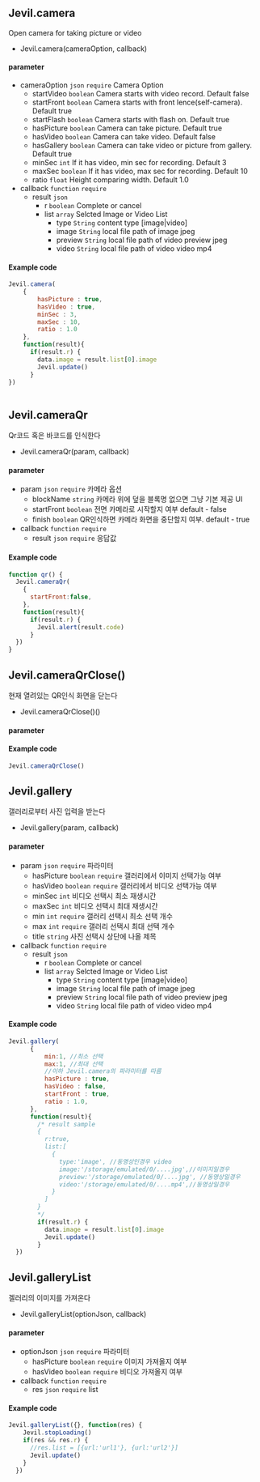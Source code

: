 
## Jevil.camera

Open camera for taking picture or video

- Jevil.camera(cameraOption, callback)

#### parameter

- cameraOption `json` `require` Camera Option
    - startVideo `boolean`  Camera starts with video record. Default false
    - startFront `boolean`  Camera starts with front lence(self-camera). Default true
    - startFlash `boolean`  Camera starts with flash on. Default true
    - hasPicture `boolean`  Camera can take picture. Default true
    - hasVideo `boolean`  Camera can take video. Default false
    - hasGallery `boolean`  Camera can take video or picture from gallery. Default true
    - minSec `int`  If it has video, min sec for recording. Default 3
    - maxSec `boolean`  If it has video, max sec for recording. Default 10
    - ratio `float`  Height comparing width. Default 1.0
- callback `function` `require` 
    - result `json`
      - r `boolean` Complete or cancel
      - list `array` Selcted Image or Video List
        - type `String` content type [image|video] 
        - image `String` local file path of image jpeg
        - preview `String` local file path of video preview jpeg
        - video `String` local file path of video video mp4

#### Example code
```javascript
Jevil.camera(
    {
        hasPicture : true,
        hasVideo : true,
        minSec : 3,
        maxSec : 10,
        ratio : 1.0
    },
    function(result){
      if(result.r) {
        data.image = result.list[0].image
        Jevil.update()
      }
})
            
```




## Jevil.cameraQr

Qr코드 혹은 바코드를 인식한다

- Jevil.cameraQr(param, callback)

#### parameter

- param `json` `require` 카메라 옵션
    - blockName `string`  카메라 위에 덮을 블록명 
없으면 그냥 기본 제공 UI
    - startFront `boolean`  전면 카메라로 시작할지 여부
default - false
    - finish `boolean`  QR인식하면 카메라 화면을 중단할지 여부. default - true
- callback `function` `require` 
    - result `json` `require` 응답값 

#### Example code
```javascript
function qr() {
  Jevil.cameraQr(
    {
      startFront:false,
    },
    function(result){
      if(result.r) {
        Jevil.alert(result.code)
      }
  })
}
```




## Jevil.cameraQrClose()

현재 열려있는 QR인식 화면을 닫는다

- Jevil.cameraQrClose()()

#### parameter


#### Example code
```javascript
Jevil.cameraQrClose()
```




## Jevil.gallery

갤러리로부터 사진 입력을 받는다

- Jevil.gallery(param, callback)

#### parameter

- param `json` `require` 파라미터
    - hasPicture `boolean` `require` 갤러리에서 이미지 선택가능 여부
    - hasVideo `boolean` `require` 갤러리에서 비디오 선택가능 여부
    - minSec `int`  비디오 선택시 최소 재생시간
    - maxSec `int`  비디오 선택시 최대 재생시간
    - min `int` `require` 갤러리 선택시 최소 선택 개수
    - max `int` `require` 갤러리 선택시 최대 선택 개수
    - title `string`  사진 선택시 상단에 나올 제목
- callback `function` `require` 
    - result `json`
      - r `boolean` Complete or cancel
      - list `array` Selcted Image or Video List
        - type `String` content type [image|video] 
        - image `String` local file path of image jpeg
        - preview `String` local file path of video preview jpeg
        - video `String` local file path of video video mp4

#### Example code
```javascript
Jevil.gallery(
      {
          min:1, //최소 선택
          max:1, //최대 선택
          //이하 Jevil.camera의 파라미터를 따름
          hasPicture : true,
          hasVideo : false,
          startFront : true,
          ratio : 1.0, 
      },
      function(result){
        /* result sample
        {
          r:true,
          list:[
            {
              type:'image', //동영상인경우 video
              image:'/storage/emulated/0/....jpg',//이미지일경우
              preview:'/storage/emulated/0/....jpg', //동영상일경우
              video:'/storage/emulated/0/....mp4',//동영상일경우
            }
          ]
        }
        */
        if(result.r) {
          data.image = result.list[0].image
          Jevil.update()
        }
  })
```




## Jevil.galleryList

겔러리의 이미지를 가져온다

- Jevil.galleryList(optionJson, callback)

#### parameter

- optionJson `json` `require` 파라미터
    - hasPicture `boolean` `require` 이미지 가져올지 여부
    - hasVideo `boolean` `require` 비디오 가져올지 여부
- callback `function` `require` 
    - res `json` `require` list

#### Example code
```javascript
Jevil.galleryList({}, function(res) {
    Jevil.stopLoading()
    if(res && res.r) {
      //res.list = [{url:'url1'}, {url:'url2'}]
      Jevil.update()
    }
  })
```



